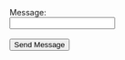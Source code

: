<!DOCTYPE_3 html>
<html lang="en">
<head>
    <meta charset="UTF-8">
    <meta name="viewport" content="width=device-width, initial-scale=1.0">
    <title>Decolonization project_1</title>
</head>
<body>
    <form id="myForm">
        <label for="message">Message:</label><br>
        <input type="text" id="message" name="message"><br><br>
        <button type="submit">Send Message</button>
    </form>
    <script>
        document.getElementById('myForm').addEventListener('submit', function(e) {
            e.preventDefault();
            
            const message = document.getElementById('message').value; // Get the value of the text field
            
            const url = 'https://d5dor76s04fkl57h3jea.apigw.yandexcloud.net'; // Specify the URL of your server to send the message
            const data = { message: message }; // Create an object for sending
            
            fetch(url, {
                method: 'POST',
                headers: {
                    'Content-Type': 'application/json' // Use 'application/json' as the content type
                },
                body: JSON.stringify(data) // Convert the object to JSON format
            })
            .then(response => {
                if (response.ok) {
                    alert('Message sent successfully!');
                } else {
                    alert('Failed to send message.');
                }
            })
            .catch(error => {
                console.error('Error:', error);
            });
        });
    </script>
</body>
</html>
